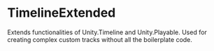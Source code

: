 # TimelineExtended
Extends functionalities of Unity.Timeline and Unity.Playable. Used for creating complex custom tracks without all the boilerplate code.

